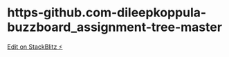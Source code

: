 # https-github.com-dileepkoppula-buzzboard_assignment-tree-master

[Edit on StackBlitz ⚡️](https://stackblitz.com/edit/js-5xopqp)